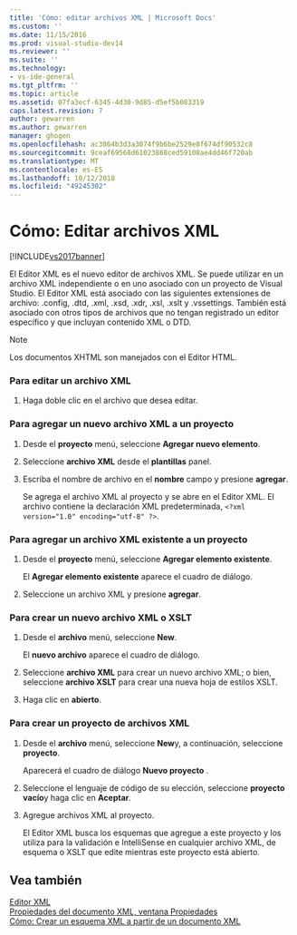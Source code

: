 ```yaml
---
title: 'Cómo: editar archivos XML | Microsoft Docs'
ms.custom: ''
ms.date: 11/15/2016
ms.prod: visual-studio-dev14
ms.reviewer: ''
ms.suite: ''
ms.technology:
- vs-ide-general
ms.tgt_pltfrm: ''
ms.topic: article
ms.assetid: 07fa3ecf-6345-4d30-9d85-d5ef5b083319
caps.latest.revision: 7
author: gewarren
ms.author: gewarren
manager: ghogen
ms.openlocfilehash: ac3864b3d3a3074f9b6be2529e8f674df90532c8
ms.sourcegitcommit: 9ceaf69568d61023868ced59108ae4dd46f720ab
ms.translationtype: MT
ms.contentlocale: es-ES
ms.lasthandoff: 10/12/2018
ms.locfileid: "49245302"
---
```

# <a name="how-to-edit-xml-files"></a>Cómo: Editar archivos XML
[!INCLUDE[vs2017banner](../includes/vs2017banner.md)]

  
El Editor XML es el nuevo editor de archivos XML. Se puede utilizar en un archivo XML independiente o en uno asociado con un proyecto de Visual Studio. El Editor XML está asociado con las siguientes extensiones de archivo: .config, .dtd, .xml, .xsd, .xdr, .xsl, .xslt y .vssettings. También está asociado con otros tipos de archivos que no tengan registrado un editor específico y que incluyan contenido XML o DTD.  
  
> [!NOTE]
>  Los documentos XHTML son manejados con el Editor HTML.  
  
### <a name="to-edit-an-xml-file"></a>Para editar un archivo XML  
  
1.  Haga doble clic en el archivo que desea editar.  
  
### <a name="to-add-a-new-xml-file-to-a-project"></a>Para agregar un nuevo archivo XML a un proyecto  
  
1.  Desde el **proyecto** menú, seleccione **Agregar nuevo elemento**.  
  
2.  Seleccione **archivo XML** desde el **plantillas** panel.  
  
3.  Escriba el nombre de archivo en el **nombre** campo y presione **agregar**.  
  
     Se agrega el archivo XML al proyecto y se abre en el Editor XML. El archivo contiene la declaración XML predeterminada, `<?xml version="1.0" encoding="utf-8" ?>`.  
  
### <a name="to-add-an-existing-xml-file-to-a-project"></a>Para agregar un archivo XML existente a un proyecto  
  
1.  Desde el **proyecto** menú, seleccione **Agregar elemento existente**.  
  
     El **Agregar elemento existente** aparece el cuadro de diálogo.  
  
2.  Seleccione un archivo XML y presione **agregar**.  
  
### <a name="to-create-a-new-xml-or-xslt-file"></a>Para crear un nuevo archivo XML o XSLT  
  
1.  Desde el **archivo** menú, seleccione **New**.  
  
     El **nuevo archivo** aparece el cuadro de diálogo.  
  
2.  Seleccione **archivo XML** para crear un nuevo archivo XML; o bien, seleccione **archivo XSLT** para crear una nueva hoja de estilos XSLT.  
  
3.  Haga clic en **abierto**.  
  
### <a name="to-create-a-project-for-xml-files"></a>Para crear un proyecto de archivos XML  
  
1.  Desde el **archivo** menú, seleccione **New**y, a continuación, seleccione **proyecto**.  
  
     Aparecerá el cuadro de diálogo **Nuevo proyecto** .  
  
2.  Seleccione el lenguaje de código de su elección, seleccione **proyecto vacío**y haga clic en **Aceptar**.  
  
3.  Agregue archivos XML al proyecto.  
  
     El Editor XML busca los esquemas que agregue a este proyecto y los utiliza para la validación e IntelliSense en cualquier archivo XML, de esquema o XSLT que edite mientras este proyecto está abierto.  
  
## <a name="see-also"></a>Vea también  
 [Editor XML](../xml-tools/xml-editor.md)   
 [Propiedades del documento XML, ventana Propiedades](../xml-tools/xml-document-properties-properties-window.md)   
 [Cómo: Crear un esquema XML a partir de un documento XML](../xml-tools/how-to-create-an-xml-schema-from-an-xml-document.md)



